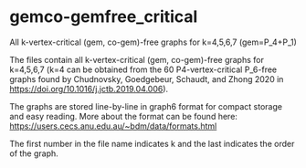 # gemco-gemfree_critical
All k-vertex-critical (gem, co-gem)-free graphs for k=4,5,6,7 (gem=P_4+P_1)


The files contain all k-vertex-critical (gem, co-gem)-free graphs for k=4,5,6,7 (k=4 can be obtained from the 60 P4-vertex-critical P_6-free graphs found by Chudnovsky, Goedgebeur, Schaudt, and Zhong 2020 in https://doi.org/10.1016/j.jctb.2019.04.006). 

The graphs are stored line-by-line in graph6 format for compact storage and easy reading. More about the format can be found here: https://users.cecs.anu.edu.au/~bdm/data/formats.html

The first number in the file name indicates k and the last indicates the order of the graph.


